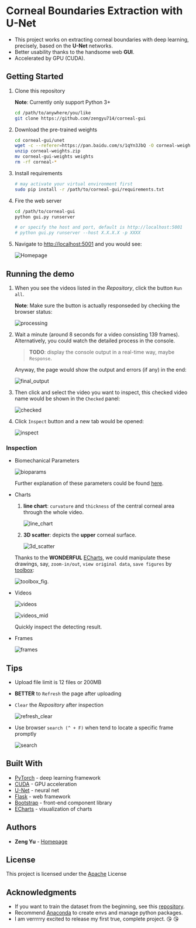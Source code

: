# Corneal Boundaries Extraction with U-Net

+ This project works on extracting corneal boundaries with deep learning, precisely, based on the **U-Net** networks. 
+ Better usability thanks to the handsome web **GUI**.
+ Accelerated by GPU (CUDA).

## Getting Started

1. Clone this repository

    **Note**: Currently only support Python 3+
    ```bash
    cd /path/to/anywhere/you/like
    git clone https://github.com/zengyu714/corneal-gui
    ```
2. Download the pre-trained weights
    
    ```bash
    cd corneal-gui/unet
    wget -c --referer=https://pan.baidu.com/s/1qYn3JbQ -O corneal-weights.zip "https://www.baidupcs.com/rest/2.0/pcs/file?method=batchdownload&app_id=250528&zipcontent=%7B%22fs_id%22%3A%5B%22747895932828831%22%5D%7D&sign=DCb740ccc5511e5e8fedcff06b081203:ZFmUVd4WUFSnu7qfoVgD0wczdaY%3D&uid=2265930192&time=1513187178&dp-logid=8026429103670053409&dp-callid=0&vuk=2265930192&from_uk=2265930192"
    unzip corneal-weights.zip 
    mv corneal-gui-weights weights
    rm -rf corneal-*
    ```
    
3. Install requirements
    ```bash
    # may activate your virtual environment first
    sudo pip install -r /path/to/corneal-gui/requirements.txt
    ```

4. Fire the web server

    ```bash
    cd /path/to/corneal-gui
    python gui.py runserver
    
    # or specify the host and port, default is http://localhost:5001
    # python gui.py runserver --host X.X.X.X -p XXXX
    ```
    
5. Navigate to [http://localhost:5001](http://localhost:5001) and you would see:
    
    ![Homepage](demo/homepage.png)

## Running the demo

1. When you see the videos listed in the *Repository*, click the button `Run all`.

    **Note**: Make sure the button is actually responseded by checking the browser status:
    
    ![processing](demo/processing.png)
2. Wait a minute (around 8 seconds for a video consisting 139 frames). Alternatively, you could watch the detailed process in the console.

    > **TODO**: display the console output in a real-time way, maybe `Response`.
    
    Anyway, the page would show the output and errors (if any) in the end:
    
    ![final_output](demo/final_output.png)

3. Then click and select the video you want to inspect, this checked video name would be shown in the `Checked` panel:

    ![checked](demo/checked.png)

4. Click `Inspect` button and a new tab would be opened:

    ![inspect](demo/inspect.png)
    

### Inspection    

+ Biomechanical Parameters

    ![bioparams](demo/bioparams.png)
    
    Further explanation of these parameters could be found [here](https://www.nature.com/articles/srep40798.pdf?origin=ppub).

+ Charts

    1. **line chart**: `curvature` and `thickness` of the central corneal area through the whole video.
    
        ![line_chart](demo/line_chart.png)
        
    2. **3D scatter**: depicts the **upper** corneal surface.
        
        ![3d_scatter](demo/3d_scatter.png)
        
    Thanks to the **WONDERFUL** [ECharts](http://echarts.baidu.com/index.html), we could manipulate these drawings, say, `zoom-in/out`, `view original data`, `save figures` by [toolbox](https://ecomfe.github.io/echarts-doc/public/en/option.html#toolbox): 
    
    ![toolbox_fig](demo/toolbox.png).  

+ Videos

    ![videos](demo/videos.png)
    
    ![videos_mid](demo/videos_mid.png)
    
    Quickly inspect the detecting result. 

+ Frames

    ![frames](demo/frames.png)
    
    
    
    
## Tips

+ Upload file limit is 12 files or 200MB
+ **BETTER** to `Refresh` the page after uploading 
+ `Clear` the *Repository* after inspection
    
    ![refresh_clear](demo/refresh_clear.png)
    
+ Use browser `search (^ + F)` when tend to locate a specific frame promptly
    
    ![search](demo/search.png)
    
    
    
    
    
    
## Built With

* [PyTorch](http://pytorch.org/) - deep learning framework
* [CUDA](https://developer.nvidia.com/cuda-downloads) - GPU acceleration
* [U-Net](https://arxiv.org/abs/1505.04597) - neural net  
* [Flask](http://flask.pocoo.org/) - web framework 
* [Bootstrap](https://getbootstrap.com/) - front-end component library
* [ECharts](http://echarts.baidu.com/index.html) - visualization of charts

## Authors

* **Zeng Yu** - [Homepage](https://github.com/zengyu714)

## License

This project is licensed under the [Apache](https://choosealicense.com/licenses/apache-2.0/) License 

## Acknowledgments

+ If you want to train the dataset from the beginning, see this [repository](https://github.com/zengyu714/corneal-limbus-detection).
+ Recommend [Anaconda](https://www.anaconda.com/download/) to create envs and manage python packages.
+ I am verrrrry excited to release my first true, complete project. :kissing_heart: :kissing_heart:
